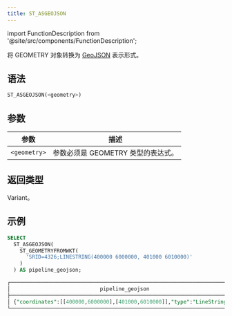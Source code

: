 ```yaml
---
title: ST_ASGEOJSON
---
```

import FunctionDescription from '@site/src/components/FunctionDescription';

<FunctionDescription description="引入或更新于：v1.2.427"/>

将 GEOMETRY 对象转换为 [GeoJSON](https://geojson.org/) 表示形式。

## 语法

```sql
ST_ASGEOJSON(<geometry>)
```

## 参数

| 参数         | 描述                               |
|--------------|------------------------------------|
| `<geometry>` | 参数必须是 GEOMETRY 类型的表达式。 |

## 返回类型

Variant。

## 示例

```sql
SELECT
  ST_ASGEOJSON(
    ST_GEOMETRYFROMWKT(
      'SRID=4326;LINESTRING(400000 6000000, 401000 6010000)'
    )
  ) AS pipeline_geojson;

┌─────────────────────────────────────────────────────────────────────────┐
│                             pipeline_geojson                            │
├─────────────────────────────────────────────────────────────────────────┤
│ {"coordinates":[[400000,6000000],[401000,6010000]],"type":"LineString"} │
└─────────────────────────────────────────────────────────────────────────┘
```
